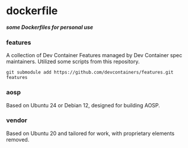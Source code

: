 # dockerfile
***some Dockerfiles for personal use***

### features
A collection of Dev Container Features managed by Dev Container spec maintainers.
Utilized some scripts from this repository.
```shell
git submodule add https://github.com/devcontainers/features.git features
```

### aosp
Based on Ubuntu 24 or Debian 12, designed for building AOSP.

### vendor
Based on Ubuntu 20 and tailored for work, with proprietary elements removed.